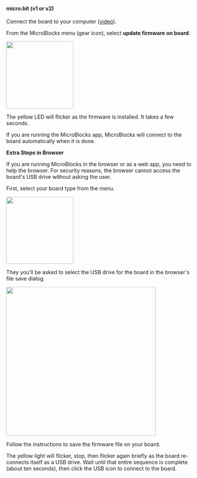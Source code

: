 #### micro:bit (v1 or v2) ####

Connect the board to your computer ([video](https://www.youtube.com/watch?v=V4u2_GN8JnU)).

From the MicroBlocks menu (gear icon), select **update firmware on board**.

<img src="assets/img/md/get-started/update-firmware-menu.png" width="180">

The yellow LED will flicker as the firmware is installed. It takes a few seconds.

If you are running the MicroBlocks app, MicroBlocks will connect to the board automatically
when it is done.

**Extra Steps in Browser**

If you are running MicroBlocks in the browser or as a web app, you need to help the browser.
For security reasons, the browser cannot access the board's USB drive without asking the user.

First, select your board type from the menu.

<img src="assets/img/md/get-started/select-microbit.png" width="180">

They you'll be asked to select the USB drive for the board in the browser's file save dialog.

<img src="assets/img/md/get-started/firmware-install-instructions-microbit.png" width="400">

Follow the instructions to save the firmware file on your board.

The yellow light will flicker, stop, then flicker again briefly as the board re-connects
itself as a USB drive. Wait until that entire sequence is complete (about ten seconds),
then click the USB icon to connect to the board.
